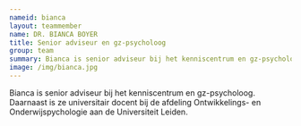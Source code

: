 ```yaml
---
nameid: bianca
layout: teammember
name: DR. BIANCA BOYER
title: Senior adviseur en gz-psycholoog
group: team
summary: Bianca is senior adviseur bij het kenniscentrum en gz-psycholoog. Daarnaast is ze universitair docent bij de afdeling Ontwikkelings- en Onderwijspychologie aan de Universiteit Leiden.
image: /img/bianca.jpg
---
```


Bianca is senior adviseur bij het kenniscentrum en gz-psycholoog. Daarnaast is ze universitair docent bij de afdeling Ontwikkelings- en Onderwijspychologie aan de Universiteit Leiden.

